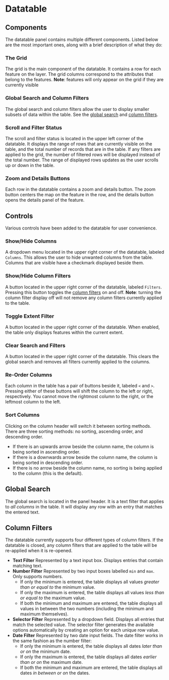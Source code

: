# Datatable

## Components
The datatable panel contains multiple different components. Listed below are the most important ones, along with a brief description of what they do:

### The Grid
The grid is the main component of the datatable. It contains a row for each feature on the layer. The grid columns correspond to the attributes that belong to the features.
**Note**: features will only appear on the grid if they are currently visible

### Global Search and Column Filters
The global search and column filters allow the user to display smaller subsets of data within the table. See the [global search](#Global-Search) and [column filters](#Column-Filters).

### Scroll and Filter Status
The scroll and filter status is located in the upper left corner of the datatable. It displays the range of rows that are currently visible on the table, and the total number of records that are in the table. If any filters are applied to the grid, the number of filtered rows will be displayed instead of the total number. The range of displayed rows updates as the user scrolls up or down in the table.

### Zoom and Details Buttons
Each row in the datatable contains a zoom and details button. The zoom button centers the map on the feature in the row, and the details button opens the details panel of the feature.

## Controls
Various controls have been added to the datatable for user convenience.

### Show/Hide Columns
A dropdown menu located in the upper right corner of the datatable, labeled `Columns`. This allows the user to hide unwanted columns from the table. Columns that are visible have a checkmark displayed beside them.

### Show/Hide Column Filters
A button located in the upper right corner of the datatable, labeled `Filters`. Pressing this button toggles the [column filters](#Column-Filters) on and off.
**Note**: turning the column filter display off will not remove any column filters currently applied to the table.

### Toggle Extent Filter
A button located in the upper right corner of the datatable. When enabled, the table only displays features within the current extent.

### Clear Search and Filters
A button located in the upper right corner of the datatable. This clears the global search and removes all filters currently applied to the columns.

### Re-Order Columns
Each column in the table has a pair of buttons beside it, labeled `<` and `>`. Pressing either of these buttons will shift the column to the left or right, respectively. You cannot move the rightmost column to the right, or the leftmost column to the left.

### Sort Columns
Clicking on the column header will switch it between sorting methods. There are three sorting methods: no sorting, ascending order, and descending order.

- If there is an upwards arrow beside the column name, the column is being sorted in ascending order.
- If there is a downwards arrow beside the column name, the column is being sorted in descending order.
- If there is no arrow beside the column name, no sorting is being applied to the column (this is the default).


## Global Search
The global search is located in the panel header. It is a text filter that applies to *all columns* in the table. It will display any row with an entry that matches the entered text.

## Column Filters
The datatable currently supports four different types of column filters. If the datatable is closed, any column filters that are applied to the table will be re-applied when it is re-opened.

- **Text Filter**
Represented by a text input box. Displays entries that contain matching text.
- **Number Filter**
Represented by two input boxes labelled `min` and `max`. Only supports numbers.
    - If only the minimum is entered, the table displays all values *greater than or equal to* the minimum value.
    - If only the maximum is entered, the table displays all values *less than or equal to* the maximum value.
    - If both the minimum and maximum are entered, the table displays all values in between the two numbers (including the minimum and maximum themselves).
- **Selector Filter**
Represented by a dropdown field. Displays all entries that match the selected value. The selector filter generates the available options automatically by creating an option for each unique row value.
- **Date Filter**
Represented by two date input fields. The date filter works in the same fashion as the number filter:
    - If only the minimum is entered, the table displays all dates *later than or on* the minimum date.
    - If only the maximum is entered, the table displays all dates *earlier than or on* the maximum date.
    - If both the minimum and maximum are entered, the table displays all dates _in between or on_ the dates.
